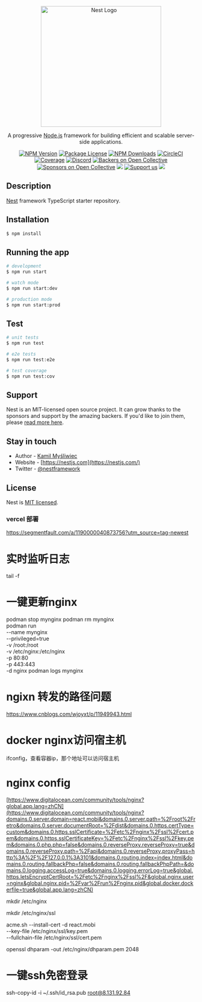 <p align="center">
  <a href="http://nestjs.com/" target="blank"><img src="https://nestjs.com/img/logo_text.svg" width="320" alt="Nest Logo" /></a>
</p>

[circleci-image]: https://img.shields.io/circleci/build/github/nestjs/nest/master?token=abc123def456
[circleci-url]: https://circleci.com/gh/nestjs/nest

  <p align="center">A progressive <a href="http://nodejs.org" target="_blank">Node.js</a> framework for building efficient and scalable server-side applications.</p>
    <p align="center">
<a href="https://www.npmjs.com/~nestjscore" target="_blank"><img src="https://img.shields.io/npm/v/@nestjs/core.svg" alt="NPM Version" /></a>
<a href="https://www.npmjs.com/~nestjscore" target="_blank"><img src="https://img.shields.io/npm/l/@nestjs/core.svg" alt="Package License" /></a>
<a href="https://www.npmjs.com/~nestjscore" target="_blank"><img src="https://img.shields.io/npm/dm/@nestjs/common.svg" alt="NPM Downloads" /></a>
<a href="https://circleci.com/gh/nestjs/nest" target="_blank"><img src="https://img.shields.io/circleci/build/github/nestjs/nest/master" alt="CircleCI" /></a>
<a href="https://coveralls.io/github/nestjs/nest?branch=master" target="_blank"><img src="https://coveralls.io/repos/github/nestjs/nest/badge.svg?branch=master#9" alt="Coverage" /></a>
<a href="https://discord.gg/G7Qnnhy" target="_blank"><img src="https://img.shields.io/badge/discord-online-brightgreen.svg" alt="Discord"/></a>
<a href="https://opencollective.com/nest#backer" target="_blank"><img src="https://opencollective.com/nest/backers/badge.svg" alt="Backers on Open Collective" /></a>
<a href="https://opencollective.com/nest#sponsor" target="_blank"><img src="https://opencollective.com/nest/sponsors/badge.svg" alt="Sponsors on Open Collective" /></a>
  <a href="https://paypal.me/kamilmysliwiec" target="_blank"><img src="https://img.shields.io/badge/Donate-PayPal-ff3f59.svg"/></a>
    <a href="https://opencollective.com/nest#sponsor"  target="_blank"><img src="https://img.shields.io/badge/Support%20us-Open%20Collective-41B883.svg" alt="Support us"></a>
  <a href="https://twitter.com/nestframework" target="_blank"><img src="https://img.shields.io/twitter/follow/nestframework.svg?style=social&label=Follow"></a>
</p>
  <!--[![Backers on Open Collective](https://opencollective.com/nest/backers/badge.svg)](https://opencollective.com/nest#backer)
  [![Sponsors on Open Collective](https://opencollective.com/nest/sponsors/badge.svg)](https://opencollective.com/nest#sponsor)-->

## Description

[Nest](https://github.com/nestjs/nest) framework TypeScript starter repository.

## Installation

```bash
$ npm install
```

## Running the app

```bash
# development
$ npm run start

# watch mode
$ npm run start:dev

# production mode
$ npm run start:prod
```

## Test

```bash
# unit tests
$ npm run test

# e2e tests
$ npm run test:e2e

# test coverage
$ npm run test:cov
```

## Support

Nest is an MIT-licensed open source project. It can grow thanks to the sponsors and support by the amazing backers. If you'd like to join them, please [read more here](https://docs.nestjs.com/support).

## Stay in touch

- Author - [Kamil Myśliwiec](https://kamilmysliwiec.com)
- Website - [https://nestjs.com](https://nestjs.com/)
- Twitter - [@nestframework](https://twitter.com/nestframework)

## License

Nest is [MIT licensed](LICENSE).

### vercel 部署
https://segmentfault.com/a/1190000040873756?utm_source=tag-newest


# 实时监听日志
tail -f 

# 一键更新nginx
podman stop mynginx
podman rm mynginx  
podman run \
--name mynginx \
--privileged=true \
-v /root:/root \
-v /etc/nginx:/etc/nginx \
-p 80:80 \
-p 443:443 \
-d nginx
podman logs mynginx  

# ngixn 转发的路径问题
https://www.cnblogs.com/wjoyxt/p/11949943.html

# docker nginx访问宿主机
ifconfig，查看容器ip，那个地址可以访问宿主机

# nginx config

[https://www.digitalocean.com/community/tools/nginx?global.app.lang=zhCN](https://www.digitalocean.com/community/tools/nginx?domains.0.server.domain=react.mobi&domains.0.server.path=%2Froot%2Fretro&domains.0.server.documentRoot=%2Fdist&domains.0.https.certType=custom&domains.0.https.sslCertificate=%2Fetc%2Fnginx%2Fssl%2Fcert.pem&domains.0.https.sslCertificateKey=%2Fetc%2Fnginx%2Fssl%2Fkey.pem&domains.0.php.php=false&domains.0.reverseProxy.reverseProxy=true&domains.0.reverseProxy.path=%2Fapi&domains.0.reverseProxy.proxyPass=http%3A%2F%2F127.0.0.1%3A3101&domains.0.routing.index=index.html&domains.0.routing.fallbackPhp=false&domains.0.routing.fallbackPhpPath=&domains.0.logging.accessLog=true&domains.0.logging.errorLog=true&global.https.letsEncryptCertRoot=%2Fetc%2Fnginx%2Fssl%2F&global.nginx.user=nginx&global.nginx.pid=%2Fvar%2Frun%2Fnginx.pid&global.docker.dockerfile=true&global.app.lang=zhCN)

mkdir /etc/nginx

mkdir /etc/nginx/ssl

acme.sh --install-cert -d react.mobi \
--key-file       /etc/nginx/ssl/key.pem  \
--fullchain-file /etc/nginx/ssl/cert.pem

openssl dhparam -out /etc/nginx/dhparam.pem 2048

# 一键ssh免密登录
ssh-copy-id -i ~/.ssh/id_rsa.pub root@8.131.92.84
